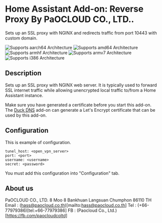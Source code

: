 # Home Assistant Add-on: Reverse Proxy By PaOCLOUD CO., LTD..

Sets up an SSL proxy with NGINX and redirects traffic from port 10443 with custom domain.

![Supports aarch64 Architecture][aarch64-shield] ![Supports amd64 Architecture][amd64-shield] ![Supports armhf Architecture][armhf-shield] ![Supports armv7 Architecture][armv7-shield] ![Supports i386 Architecture][i386-shield]

## Description

Sets up an SSL proxy with NGINX web server. It is typically used to forward SSL internet traffic while allowing unencrypted local traffic to/from a Home Assistant instance.

Make sure you have generated a certificate before you start this add-on. The [Duck DNS](https://github.com/home-assistant/hassio-addons/tree/master/duckdns) add-on can generate a Let's Encrypt certificate that can be used by this add-on.

## Configuration
This is example of configuration.
```
tunel_host: <open_vpn_server>
port: <port>
username: <username>
secret: <password>
```
You must add this configuration into "Configuration" tab.

## About us
PaOCLOUD CO., LTD.
8 Moo 8 Bankhuan
Langsuan Chumphon
86110 TH
Email : (hass@paocloud.co.th)[mailto:hass@paocloud.co.th]
Tel : (+66-77979386)[tel:+66-77979386]
FB : (Paocloud Co., Ltd.)[https://fb.com/paocloudcoltd]

[aarch64-shield]: https://img.shields.io/badge/aarch64-yes-green.svg
[amd64-shield]: https://img.shields.io/badge/amd64-yes-green.svg
[armhf-shield]: https://img.shields.io/badge/armhf-yes-green.svg
[armv7-shield]: https://img.shields.io/badge/armv7-yes-green.svg
[i386-shield]: https://img.shields.io/badge/i386-yes-green.svg
[discord]: https://discord.gg/c5DvZ4e
